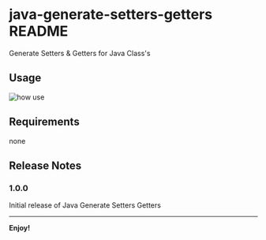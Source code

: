# java-generate-setters-getters README
Generate Setters & Getters for Java Class's

## Usage
![how use](https://github.com/sohibegit/vscode-java-generate-setters-getters/blob/master/images/usage.gif?raw=true)

## Requirements
none

## Release Notes

### 1.0.0

Initial release of Java Generate Setters Getters

-----------------------------------------------------------------------------------------------------------

**Enjoy!**
